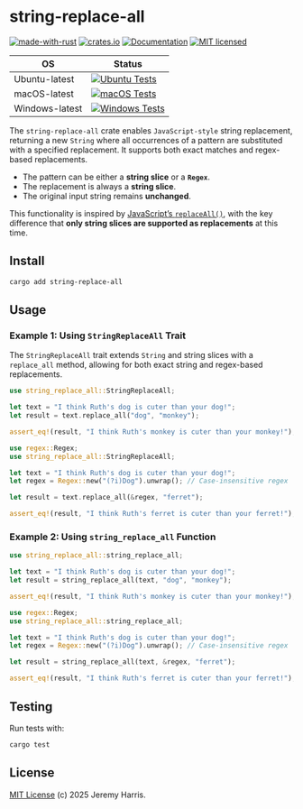 # string-replace-all

[![made-with-rust][rust-logo]][rust-src-page]
[![crates.io][crates-badge]][crates-page]
[![Documentation][docs-badge]][docs-page]
[![MIT licensed][license-badge]][license-page]

| OS            | Status                                                                               |
|---------------|--------------------------------------------------------------------------------------|
| Ubuntu-latest | [![Ubuntu Tests][ubuntu-latest-badge]][ubuntu-latest-workflow]                       |
| macOS-latest  | [![macOS Tests][macos-latest-badge]][macos-latest-workflow]                          |
| Windows-latest| [![Windows Tests][windows-latest-badge]][windows-latest-workflow]                    |

The `string-replace-all` crate enables `JavaScript-style` string replacement, returning a new `String` where all occurrences of a pattern are substituted with a specified replacement. It supports both exact matches and regex-based replacements.

- The pattern can be either a **string slice** or a **`Regex`**.
- The replacement is always a **string slice**.
- The original input string remains **unchanged**.

This functionality is inspired by [JavaScript’s `replaceAll()`](https://developer.mozilla.org/en-US/docs/Web/JavaScript/Reference/Global_Objects/String/replaceAll), with the key difference that **only string slices are supported as replacements** at this time.

## Install

```bash
cargo add string-replace-all
```

## Usage

### Example 1: Using `StringReplaceAll` Trait

The `StringReplaceAll` trait extends `String` and string slices with a `replace_all` method, allowing for both exact string and regex-based replacements.

```rust
use string_replace_all::StringReplaceAll;

let text = "I think Ruth's dog is cuter than your dog!";
let result = text.replace_all("dog", "monkey");

assert_eq!(result, "I think Ruth's monkey is cuter than your monkey!");
```

```rust
use regex::Regex;
use string_replace_all::StringReplaceAll;

let text = "I think Ruth's dog is cuter than your dog!";
let regex = Regex::new("(?i)Dog").unwrap(); // Case-insensitive regex

let result = text.replace_all(&regex, "ferret");

assert_eq!(result, "I think Ruth's ferret is cuter than your ferret!");
```

### Example 2: Using `string_replace_all` Function

```rust
use string_replace_all::string_replace_all;

let text = "I think Ruth's dog is cuter than your dog!";
let result = string_replace_all(text, "dog", "monkey");

assert_eq!(result, "I think Ruth's monkey is cuter than your monkey!");
```

```rust
use regex::Regex;
use string_replace_all::string_replace_all;

let text = "I think Ruth's dog is cuter than your dog!";
let regex = Regex::new("(?i)Dog").unwrap(); // Case-insensitive regex

let result = string_replace_all(text, &regex, "ferret");

assert_eq!(result, "I think Ruth's ferret is cuter than your ferret!");
```

## Testing

Run tests with:
```sh
cargo test
```

## License

[MIT License](LICENSE) (c) 2025 Jeremy Harris.

[rust-src-page]: https://www.rust-lang.org/
[rust-logo]: https://img.shields.io/badge/Made%20with-Rust-black?&logo=Rust

[crates-page]: https://crates.io/crates/string-replace-all
[crates-badge]: https://img.shields.io/crates/v/string-replace-all.svg

[docs-page]: https://docs.rs/string-replace-all
[docs-badge]: https://docs.rs/string-replace-all/badge.svg

[license-page]: https://github.com/jzombie/rust-string-replace-all/blob/main/LICENSE
[license-badge]: https://img.shields.io/badge/license-MIT-blue.svg

[ubuntu-latest-badge]: https://github.com/jzombie/rust-string-replace-all/actions/workflows/rust-tests.yml/badge.svg?branch=main&job=Run%20Rust%20Tests%20(OS%20=%20ubuntu-latest)
[ubuntu-latest-workflow]: https://github.com/jzombie/rust-string-replace-all/actions/workflows/rust-tests.yml?query=branch%3Amain

[macos-latest-badge]: https://github.com/jzombie/rust-string-replace-all/actions/workflows/rust-tests.yml/badge.svg?branch=main&job=Run%20Rust%20Tests%20(OS%20=%20macos-latest)
[macos-latest-workflow]: https://github.com/jzombie/rust-string-replace-all/actions/workflows/rust-tests.yml?query=branch%3Amain

[windows-latest-badge]: https://github.com/jzombie/rust-string-replace-all/actions/workflows/rust-tests.yml/badge.svg?branch=main&job=Run%20Rust%20Tests%20(OS%20=%20windows-latest)
[windows-latest-workflow]: https://github.com/jzombie/rust-string-replace-all/actions/workflows/rust-tests.yml?query=branch%3Amain
